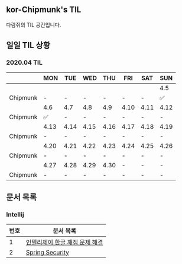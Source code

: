 ## kor-Chipmunk's TIL

다람쥐의 TIL 공간입니다.

## 일일 TIL 상황

### 2020.04 TIL
||MON|TUE|WED|THU|FRI|SAT|SUN|
|---|---|---|---|---|---|---|---|
||||||||4.5|
|Chipmunk|-|-|-|-|-|-|✅|
||4.6|4.7|4.8|4.9|4.10|4.11|4.12|
|Chipmunk|✅|-|-|-|-|-|-|
||4.13|4.14|4.15|4.16|4.17|4.18|4.19|
|Chipmunk|-|-|-|-|-|-|-|
||4.20|4.21|4.22|4.23|4.24|4.25|4.26|
|Chipmunk|-|-|-|-|-|-|-|
||4.27|4.28|4.29|4.30|-|-|-|
|Chipmunk|-|-|-|-|-|-|-|

## 문서 목록

### Intellij

|번호|문서 목록|
|---|---|
|1|[인텔리제이 한글 깨짐 문제 해결](./2020-04-05/Intellij-Korean-Encoding-Problem.md)|
|2|[Spring Security](./2020-04-06/spring-security.md)|